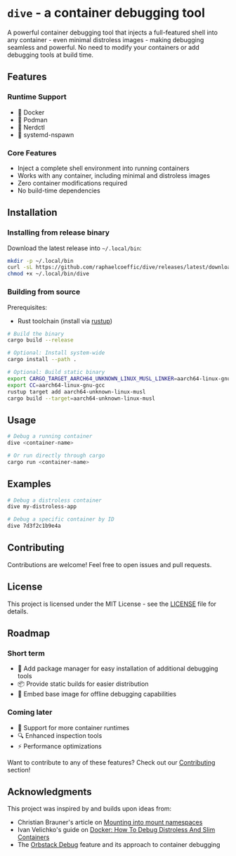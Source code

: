 # `dive` - a container debugging tool

A powerful container debugging tool that injects a full-featured shell into
any container - even minimal distroless images - making debugging seamless and
powerful. No need to modify your containers or add debugging tools at build
time.

## Features

### Runtime Support
- 🐳 Docker
- 🦭 Podman
- 🐋 Nerdctl
- 🔧 systemd-nspawn

### Core Features
- Inject a complete shell environment into running containers
- Works with any container, including minimal and distroless images
- Zero container modifications required
- No build-time dependencies

## Installation

### Installing from release binary

Download the latest release into `~/.local/bin`:
```bash
mkdir -p ~/.local/bin
curl -sL https://github.com/raphaelcoeffic/dive/releases/latest/download/dive-x86_64-unknown-linux-musl -o ~/.local/bin/dive
chmod +x ~/.local/bin/dive
```

### Building from source

Prerequisites:
- Rust toolchain (install via [rustup](https://rustup.rs/))

```bash
# Build the binary
cargo build --release

# Optional: Install system-wide
cargo install --path .

# Optional: Build static binary
export CARGO_TARGET_AARCH64_UNKNOWN_LINUX_MUSL_LINKER=aarch64-linux-gnu-gcc
export CC=aarch64-linux-gnu-gcc
rustup target add aarch64-unknown-linux-musl
cargo build --target=aarch64-unknown-linux-musl
```

## Usage

```bash
# Debug a running container
dive <container-name>

# Or run directly through cargo
cargo run <container-name>
```

## Examples

```bash
# Debug a distroless container
dive my-distroless-app

# Debug a specific container by ID
dive 7d3f2c1b9e4a
```

## Contributing

Contributions are welcome! Feel free to open issues and pull requests.

## License

This project is licensed under the MIT License - see the [LICENSE](LICENSE) file for details.

## Roadmap

### Short term
- 🔧 Add package manager for easy installation of additional debugging tools
- 📦 Provide static builds for easier distribution
- 🔄 Embed base image for offline debugging capabilities

### Coming later
- 🐳 Support for more container runtimes
- 🔍 Enhanced inspection tools
- ⚡ Performance optimizations

Want to contribute to any of these features? Check out our [Contributing](#contributing) section!

## Acknowledgments

This project was inspired by and builds upon ideas from:
- Christian Brauner's article on [Mounting into mount namespaces](https://people.kernel.org/brauner/mounting-into-mount-namespaces)
- Ivan Velichko's guide on [Docker: How To Debug Distroless And Slim Containers](https://iximiuz.com/en/posts/docker-debug-slim-containers/)
- The [Orbstack Debug](https://orbstack.dev/blog/debug-shell) feature and its approach to container debugging
